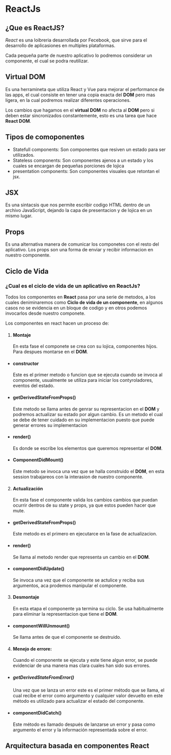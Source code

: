 # ReactJs

## ¿Que es ReactJS?
*React* es una loibreria desarrollada por Fecebook, que sirve para el desarrollo de aplicasiones en multiples plataformas.

Cada pequeña parte de nuestro aplicativo lo podremos considerar un componente, el cual se podra reutilizar.

## Virtual DOM
Es una herramineta que utiliza React y Vue para mejorar el performance de las apps, el cual consiste en tener una copia exacta del **DOM** pero mas ligera, en la cual podremos realizar diferentes operaciones.

Los cambios que hagamos en el **virtual DOM** no afecta al **DOM** pero si deben estar sincronizados constantemente, esto es una tarea que hace **React DOM**.

## Tipos de comoponentes
* Statefull components: Son componentes que resiven un estado para ser utilizados.
* Stateless components: Son componentes ajenos a un estado y los cuales se encargan de pequeñas porciones de lojica
* presentation components: Son componentes visuales que retontan el jsx.

## JSX
Es una sintacsis que nos permite escribir codigo HTML dentro de un archivo JavaScript, 
dejando la capa de presentacion y de lojica en un mismo lugar.

## Props
Es una alternativa manera de comunicar los componetes con el resto del aplicativo. Los props son una forma de enviar y recibir informacion en nuestro componente. 

## Ciclo de Vida

### ¿Cual es el ciclo de vida de un aplicativo en ReactJs?
Todos los componentes en **React** pasa por una serie de metodos, a los cuales deniminaremos como **Ciclo de vida de un componente**, en algunos casos no se evidencia en un bloque de codigo y en otros podemos invocarlos desde nuestro componete.

Los componentes en react hacen un proceso de: 
1. #### Montaje
    En esta fase el componete se crea con su lojica, componentes hijos. Para despues montarse en el **DOM**.
* #### constructor
    Este es el primer metodo o funcion que se ejecuta cuando se invoca al componente, usualmente se utiliza para iniciar los contyroladores, eventos del estado.
* #### getDerivedStateFromProps()
    Este metodo se llama antes de genrar su representacion en el **DOM** y podremos actualizar su estado por algun cambio. Es un metodo el cual se debe de tener cuidado en su implementacion puesto que puede generar errores su implementacion
* #### render()
    Es donde se escribe los elementos que queremos representar el **DOM**.
* #### ComponentDidMount()
    Este metodo se invoca una vez que se halla construido el **DOM**, en esta session trabajareos con la interasion de nuestro componente.             
2. #### Actualización
    En esta fase el componente valida los cambios cambios que puedan ocurrir dentros de su state y props, ya que estos pueden hacer que mute. 
* #### getDerivedStateFromProps()
    Este metodo es el primero en ejecutarce en la fase de actualizacion.
* #### render()
    Se llama al metodo render que representa un cambio en el **DOM**.
* #### componentDidUpdate()
    Se invoca una vez que el componente se actulice y reciba sus argumentos, aca prodemos manipular el componente.
3. #### Desmontaje 
    En esta etapa el componente ya termina su ciclo. Se usa habitualmente para eliminar la representacion que tiene el **DOM**.
* #### componentWillUnmount()
    Se llama antes de que el componente se destruido.
4. #### Menejo de errore: 
    Cuando el componente se ejecuta y este tiene algun error, se puede evidenciar de una manera mas clara cuales han sido sus errores.
* ##### getDerivedStateFromError()
    Una vez que se lanza un error este es el primer método que se llama, el cual recibe el error como argumento y cualquier valor devuelto en este método es utilizado para actualizar el estado del componente.
* #### componentDidCatch()
    Este método es llamado después de lanzarse un error y pasa como argumento el error y la información representada sobre el error.

## Arquitectura basada en componentes React 
